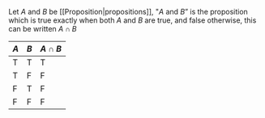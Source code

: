 Let $A$ and $B$ be [[Proposition|propositions]], "$A$ and $B$” is the proposition which is true exactly when both $A$ and $B$ are true, and false otherwise, this can be written $A\cap B$

| $A$ | $B$ | $A\cap B$ |
| --- | --- | --------- |
| T   | T   | T         |
| T   | F   | F         |
| F   | T   | F         |
| F   | F   | F         |
